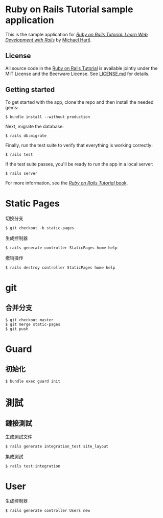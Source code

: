 # Ruby on Rails Tutorial sample application
This is the sample application for
[*Ruby on Rails Tutorial:
Learn Web Development with Rails*](http://www.railstutorial.org/)
by [Michael Hartl](http://www.michaelhartl.com/).
## License
All source code in the [Ruby on Rails Tutorial](http://railstutorial.org/)
is available jointly under the MIT License and the Beerware License. See
[LICENSE.md](LICENSE.md) for details.
## Getting started
To get started with the app, clone the repo and then install the needed gems:
```
$ bundle install --without production
```
Next, migrate the database:
```
$ rails db:migrate
```
Finally, run the test suite to verify that everything is working correctly:
```
$ rails test
```
If the test suite passes, you'll be ready to run the app in a local server:
```
$ rails server
```
For more information, see the
[*Ruby on Rails Tutorial* book](http://www.railstutorial.org/book).


# Static Pages
切换分支
```
$ git checkout -b static-pages
```

生成控制器
```
$ rails generate controller StaticPages home help
```

撤销操作
```
$ rails destroy controller StaticPages home help
```

# git

## 合并分支
```
$ git checkout master
$ git merge static-pages
$ git push
```

# Guard
## 初始化
```
$ bundle exec guard init
```

# 測試

## 鏈接測試
生成測試文件
```
$ rails generate integration_test site_layout
```
集成測試
```
$ rails test:integration
```


# User

生成控制器
```
$ rails generate controller Users new
```

